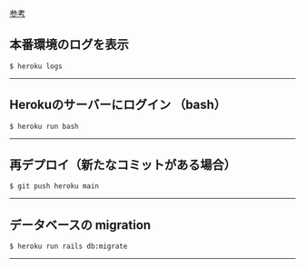 [参考](https://devcenter.heroku.com/ja/articles/heroku-cli-commands)  
  
## 本番環境のログを表示
~~~
$ heroku logs
~~~
***

## Herokuのサーバーにログイン （bash）
~~~
$ heroku run bash
~~~
***

## 再デプロイ（新たなコミットがある場合）
~~~
$ git push heroku main
~~~
***

## データベースの migration
~~~
$ heroku run rails db:migrate
~~~
***
